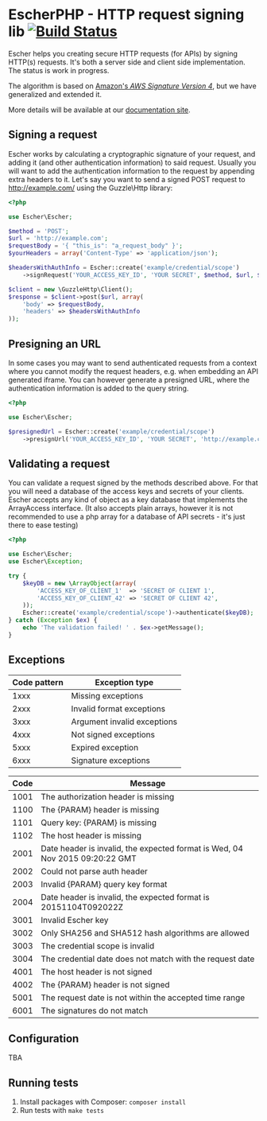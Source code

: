 EscherPHP - HTTP request signing lib [![Build Status](https://travis-ci.org/emartech/escher-php.svg?branch=master)](https://travis-ci.org/emartech/escher-php)
===================================

Escher helps you creating secure HTTP requests (for APIs) by signing HTTP(s) requests. It's both a server side and client side implementation. The status is work in progress.

The algorithm is based on [Amazon's _AWS Signature Version 4_](http://docs.aws.amazon.com/AmazonS3/latest/API/sig-v4-authenticating-requests.html), but we have generalized and extended it.

More details will be available at our [documentation site](https://documentation.emarsys.com/).


Signing a request
-----------------

Escher works by calculating a cryptographic signature of your request, and adding it (and other authentication information) to said request.
Usually you will want to add the authentication information to the request by appending extra headers to it.
Let's say you want to send a signed POST request to http://example.com/ using the Guzzle\Http library:

```php
<?php

use Escher\Escher;

$method = 'POST';
$url = 'http://example.com';
$requestBody = '{ "this_is": "a_request_body" }';
$yourHeaders = array('Content-Type' => 'application/json');

$headersWithAuthInfo = Escher::create('example/credential/scope')
    ->signRequest('YOUR_ACCESS_KEY_ID', 'YOUR SECRET', $method, $url, $requestBody, $yourHeaders);

$client = new \GuzzleHttp\Client();
$response = $client->post($url, array(
    'body' => $requestBody,
    'headers' => $headersWithAuthInfo
));

```

Presigning an URL
-----------------

In some cases you may want to send authenticated requests from a context where you cannot modify the request headers, e.g. when embedding an API generated iframe.
You can however generate a presigned URL, where the authentication information is added to the query string.

```php
<?php

use Escher\Escher;

$presignedUrl = Escher::create('example/credential/scope')
    ->presignUrl('YOUR_ACCESS_KEY_ID', 'YOUR SECRET', 'http://example.com');

```

Validating a request
--------------------

You can validate a request signed by the methods described above. For that you will need a database of the access keys and secrets of your clients.
Escher accepts any kind of object as a key database that implements the ArrayAccess interface. (It also accepts plain arrays, however it is not recommended to use a php array for a database of API secrets - it's just there to ease testing)

```php
<?php

use Escher\Escher;
use Escher\Exception;

try {
    $keyDB = new \ArrayObject(array(
        'ACCESS_KEY_OF_CLIENT_1'  => 'SECRET OF CLIENT 1',
        'ACCESS_KEY_OF_CLIENT_42' => 'SECRET OF CLIENT 42',
    ));
    Escher::create('example/credential/scope')->authenticate($keyDB);
} catch (Exception $ex) {
    echo 'The validation failed! ' . $ex->getMessage();
}

```

Exceptions
-------------

| Code pattern | Exception type              |
|--------------|-----------------------------|
| 1xxx         | Missing exceptions          |
| 2xxx         | Invalid format exceptions   |
| 3xxx         | Argument invalid exceptions |
| 4xxx         | Not signed exceptions       |
| 5xxx         | Expired exception           |
| 6xxx         | Signature exceptions        |

| Code | Message                                                                      |
|------|------------------------------------------------------------------------------|
| 1001 | The authorization header is missing                                          |
| 1100 | The {PARAM} header is missing                                                |
| 1101 | Query key: {PARAM} is missing                                                |
| 1102 | The host header is missing                                                   |
| 2001 | Date header is invalid, the expected format is Wed, 04 Nov 2015 09:20:22 GMT |
| 2002 | Could not parse auth header                                                  |
| 2003 | Invalid {PARAM} query key format                                             |
| 2004 | Date header is invalid, the expected format is 20151104T092022Z              |
| 3001 | Invalid Escher key                                                           |
| 3002 | Only SHA256 and SHA512 hash algorithms are allowed                           |
| 3003 | The credential scope is invalid                                              |
| 3004 | The credential date does not match with the request date                     |
| 4001 | The host header is not signed                                                |
| 4002 | The {PARAM} header is not signed                                             |
| 5001 | The request date is not within the accepted time range                       |
| 6001 | The signatures do not match                                                  |

Configuration
-------------

TBA

Running tests
-------------
1. Install packages with Composer: `composer install`
2. Run tests with `make tests`
